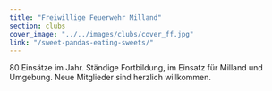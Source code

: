 ```yaml
---
title: "Freiwillige Feuerwehr Milland"
section: clubs
cover_image: "../../images/clubs/cover_ff.jpg"
link: "/sweet-pandas-eating-sweets/"
---
```

80 Einsätze im Jahr. Ständige Fortbildung, im Einsatz für Milland und Umgebung. Neue Mitglieder sind herzlich willkommen.